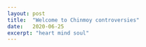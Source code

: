 ```yaml
---
layout: post
title:  "Welcome to Chinmoy controversies"
date:   2020-06-25
excerpt: "heart mind soul"
---
```

